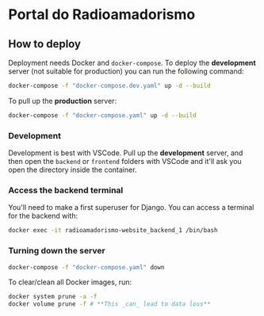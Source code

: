 # Portal do Radioamadorismo

## How to deploy

Deployment needs Docker and `docker-compose`. To deploy the **development**
server (not suitable for production) you can run the following command:

```sh
docker-compose -f "docker-compose.dev.yaml" up -d --build
```

To pull up the **production** server:

```sh
docker-compose -f "docker-compose.yaml" up -d --build
```

### Development

Development is best with VSCode. Pull up the **development** server, and then
open the `backend` or `frontend` folders with VSCode and it'll ask you open
the directory inside the container.

### Access the backend terminal

You'll need to make a first superuser for Django. You can access a terminal for
the backend with:

```sh
docker exec -it radioamadorismo-website_backend_1 /bin/bash
```

### Turning down the server

```sh
docker-compose -f "docker-compose.yaml" down
```

To clear/clean all Docker images, run:

```sh
docker system prune -a -f
docker volume prune -f # **This _can_ lead to data loss**
```

